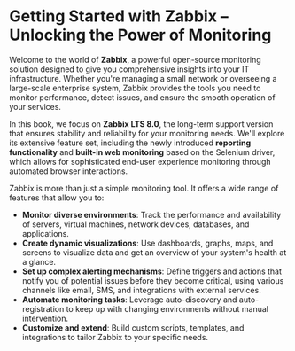 # Getting Started with Zabbix – Unlocking the Power of Monitoring

Welcome to the world of **Zabbix**, a powerful open-source monitoring solution
designed to give you comprehensive insights into your IT infrastructure. Whether
you're managing a small network or overseeing a large-scale enterprise system,
Zabbix provides the tools you need to monitor performance, detect issues, and
ensure the smooth operation of your services.

In this book, we focus on **Zabbix LTS 8.0**, the long-term support version that
ensures stability and reliability for your monitoring needs. We'll explore its
extensive feature set, including the newly introduced **reporting
functionality** and **built-in web monitoring** based on the Selenium driver,
which allows for sophisticated end-user experience monitoring through automated
browser interactions.

Zabbix is more than just a simple monitoring tool. It offers a wide range of
features that allow you to:

- **Monitor diverse environments**: Track the performance and availability of
  servers, virtual machines, network devices, databases, and applications.
- **Create dynamic visualizations**: Use dashboards, graphs, maps, and screens
  to visualize data and get an overview of your system's health at a glance.
- **Set up complex alerting mechanisms**: Define triggers and actions that
  notify you of potential issues before they become critical, using various
  channels like email, SMS, and integrations with external services.
- **Automate monitoring tasks**: Leverage auto-discovery and auto-registration
  to keep up with changing environments without manual intervention.
- **Customize and extend**: Build custom scripts, templates, and integrations to
  tailor Zabbix to your specific needs.
